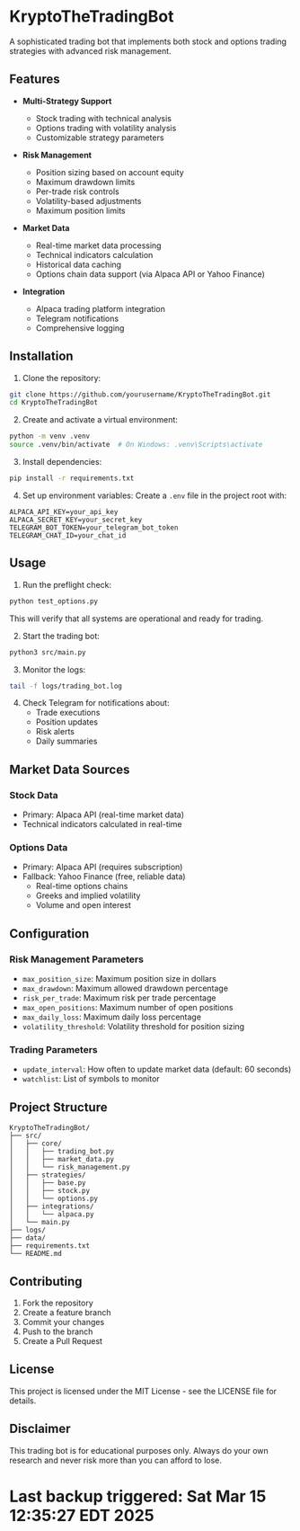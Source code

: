 # KryptoTheTradingBot

A sophisticated trading bot that implements both stock and options trading strategies with advanced risk management.

## Features

- **Multi-Strategy Support**
  - Stock trading with technical analysis
  - Options trading with volatility analysis
  - Customizable strategy parameters

- **Risk Management**
  - Position sizing based on account equity
  - Maximum drawdown limits
  - Per-trade risk controls
  - Volatility-based adjustments
  - Maximum position limits

- **Market Data**
  - Real-time market data processing
  - Technical indicators calculation
  - Historical data caching
  - Options chain data support (via Alpaca API or Yahoo Finance)

- **Integration**
  - Alpaca trading platform integration
  - Telegram notifications
  - Comprehensive logging

## Installation

1. Clone the repository:
```bash
git clone https://github.com/yourusername/KryptoTheTradingBot.git
cd KryptoTheTradingBot
```

2. Create and activate a virtual environment:
```bash
python -m venv .venv
source .venv/bin/activate  # On Windows: .venv\Scripts\activate
```

3. Install dependencies:
```bash
pip install -r requirements.txt
```

4. Set up environment variables:
Create a `.env` file in the project root with:
```
ALPACA_API_KEY=your_api_key
ALPACA_SECRET_KEY=your_secret_key
TELEGRAM_BOT_TOKEN=your_telegram_bot_token
TELEGRAM_CHAT_ID=your_chat_id
```

## Usage

1. Run the preflight check:
```bash
python test_options.py
```
This will verify that all systems are operational and ready for trading.

2. Start the trading bot:
```bash
python3 src/main.py
```

3. Monitor the logs:
```bash
tail -f logs/trading_bot.log
```

4. Check Telegram for notifications about:
   - Trade executions
   - Position updates
   - Risk alerts
   - Daily summaries

## Market Data Sources

### Stock Data
- Primary: Alpaca API (real-time market data)
- Technical indicators calculated in real-time

### Options Data
- Primary: Alpaca API (requires subscription)
- Fallback: Yahoo Finance (free, reliable data)
  - Real-time options chains
  - Greeks and implied volatility
  - Volume and open interest

## Configuration

### Risk Management Parameters
- `max_position_size`: Maximum position size in dollars
- `max_drawdown`: Maximum allowed drawdown percentage
- `risk_per_trade`: Maximum risk per trade percentage
- `max_open_positions`: Maximum number of open positions
- `max_daily_loss`: Maximum daily loss percentage
- `volatility_threshold`: Volatility threshold for position sizing

### Trading Parameters
- `update_interval`: How often to update market data (default: 60 seconds)
- `watchlist`: List of symbols to monitor

## Project Structure

```
KryptoTheTradingBot/
├── src/
│   ├── core/
│   │   ├── trading_bot.py
│   │   ├── market_data.py
│   │   └── risk_management.py
│   ├── strategies/
│   │   ├── base.py
│   │   ├── stock.py
│   │   └── options.py
│   ├── integrations/
│   │   └── alpaca.py
│   └── main.py
├── logs/
├── data/
├── requirements.txt
└── README.md
```

## Contributing

1. Fork the repository
2. Create a feature branch
3. Commit your changes
4. Push to the branch
5. Create a Pull Request

## License

This project is licensed under the MIT License - see the LICENSE file for details.

## Disclaimer

This trading bot is for educational purposes only. Always do your own research and never risk more than you can afford to lose.
# Last backup triggered: Sat Mar 15 12:35:27 EDT 2025

